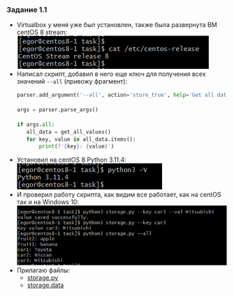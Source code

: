 ### Задание 1.1
* Virtualbox у меня уже был установлен, также была развернута ВМ centOS 8 stream:  
    ![](/1.1/image/1.1-1.png)  
* Написал скрипт, добавил в него еще ключ для получения всех значений `--all` (привожу фрагмент):  
     ```python
    parser.add_argument('--all', action='store_true', help='Get all data from storage file')
    
    args = parser.parse_args()
    
    if args.all:
        all_data = get_all_values()
        for key, value in all_data.items():
            print(f'{key}: {value}')
    ```
* Установил на centOS 8 Python 3.11.4:  
    ![](/1.1/image/1.1-2.png)  
*  И проверил работу скрипта, как видим все работает, как на centOS так и на Windows 10:  
    ![](/1.1/image/1.1-3.png)
* Прилагаю файлы:  
    - [storage.py](/1.1/source/storage.py)
    - [storage.data](/1.1/source/storage.data)
